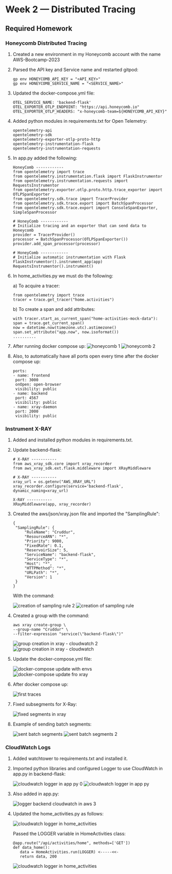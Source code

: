 # Week 2 — Distributed Tracing

## Required Homework

### Honeycomb Distributed Tracing

1) Created a new environment in my Honeycomb account with the name AWS-Bootcamp-2023

2) Parsed the API key and Service name and restarted gitpod: 
   ```
   gp env HONEYCOMB_API_KEY = "<API_KEY>"
   gp env HONEYCOMB_SERVICE_NAME = "<SERVICE_NAME>"
   ```

3) Updated the docker-compose.yml file:
   ```
   OTEL_SERVICE_NAME: 'backend-flask'
   OTEL_EXPORTER_OTLP_ENDPOINT: "https://api.honeycomb.io"
   OTEL_EXPORTER_OTLP_HEADERS: "x-honeycomb-team=${HONEYCOMB_API_KEY}"
   ```
4) Added python modules in requirements.txt for Open Telemetry:
   ```
   opentelemetry-api
   opentelemetry-sdk
   opentelemetry-exporter-otlp-proto-http
   opentelemetry-instrumentation-flask
   opentelemetry-instrumentation-requests
   ```
5) In app.py added the following:
   ```
   HoneyComb ------------
   from opentelemetry import trace
   from opentelemetry.instrumentation.flask import FlaskInstrumentor
   from opentelemetry.instrumentation.requests import RequestsInstrumentor
   from opentelemetry.exporter.otlp.proto.http.trace_exporter import OTLPSpanExporter
   from opentelemetry.sdk.trace import TracerProvider
   from opentelemetry.sdk.trace.export import BatchSpanProcessor
   from opentelemetry.sdk.trace.export import ConsoleSpanExporter, SimpleSpanProcessor
   ```
   ```
   # HoneyComb ------------
   # Initialize tracing and an exporter that can send data to Honeycomb
   provider = TracerProvider()
   processor = BatchSpanProcessor(OTLPSpanExporter())
   provider.add_span_processor(processor)
   ```
   ```
   # HoneyComb ------------
   # Initialize automatic instrumentation with Flask
   FlaskInstrumentor().instrument_app(app)
   RequestsInstrumentor().instrument()
   ```
6) In home_activities.py we must do the following:
   
   a) To acquire a tracer:
      ```
      from opentelemetry import trace
      tracer = trace.get_tracer("home.activities")
      ```
   b) To create a span and add attributes:
      ```
      with tracer.start_as_current_span("home-activities-mock-data"):
      span = trace.get_current_span()
      now = datetime.now(timezone.utc).astimezone()
      span.set_attribute("app.now", now.isoformat())
      ..........
      ```
7) After running docker compose up:
   ![honeycomb 1](https://user-images.githubusercontent.com/80562235/233451367-21132695-2f81-402d-a30b-64eeeec47279.png)
   ![honeycomb 2](https://user-images.githubusercontent.com/80562235/233451390-ba925ad2-695e-4781-8594-a6997c04ed32.png)

8) Also, to automatically have all ports open every time after the docker compose up:
   ```
   ports:
   - name: frontend
    port: 3000
    onOpen: open-browser
    visibility: public
   - name: backend
    port: 4567
    visibility: public
   - name: xray-daemon
    port: 2000
    visibility: public
   ```
### Instrument X-RAY

1) Added and installed python modules in requirements.txt.

2) Update backend-flask:
   ```
   # X-RAY -----------
   from aws_xray_sdk.core import xray_recorder
   from aws_xray_sdk.ext.flask.middleware import XRayMiddleware
   
   # X-RAY -----------
   xray_url = os.getenv("AWS_XRAY_URL")
   xray_recorder.configure(service='backend-flask', dynamic_naming=xray_url)
   
   X-RAY -----------
   XRayMiddleware(app, xray_recorder)
   ```
   
3) Created the aws/json/xray.json file and imported the "SamplingRule":
   ```
   {
    "SamplingRule": {
        "RuleName": "Cruddur",
        "ResourceARN": "*",
        "Priority": 9000,
        "FixedRate": 0.1,
        "ReservoirSize": 5,
        "ServiceName": "backend-flask",
        "ServiceType": "*",
        "Host": "*",
        "HTTPMethod": "*",
        "URLPath": "*",
        "Version": 1
    }
   }
   ```
   With the command:
   
   ![creation of sampling rule 2](https://user-images.githubusercontent.com/80562235/233455647-8ffefa83-4b77-47a8-bb37-cd7a47894472.png)
   ![creation of sampling rule](https://user-images.githubusercontent.com/80562235/233455664-ab3703a5-59c5-4e4b-8883-21600f167791.png)

4) Created a group with the command:
   ```
   aws xray create-group \
   --group-name "Cruddur" \
   --filter-expression "service(\"backend-flask\")"
   ```
   ![group creation in xray - cloudwatch 2](https://user-images.githubusercontent.com/80562235/233455721-3f97c2bd-8af8-4b35-b199-55007a0f7706.png)
   ![group creation in xray - cloudwatch](https://user-images.githubusercontent.com/80562235/233455941-1277c3e8-17ab-4941-97af-1c902d1a004e.png)

5) Update the docker-compose.yml file:

   ![docker-compose update with envs](https://user-images.githubusercontent.com/80562235/233457477-5a9069b6-1928-471e-be28-25a266c50978.png)
   ![docker-compose update fro xray](https://user-images.githubusercontent.com/80562235/233457489-68efd90b-a922-4228-8f4e-cfaa363904e2.png)


6) After docker compose up:

   ![first traces](https://user-images.githubusercontent.com/80562235/233457307-e8f3580f-b520-42a6-ba50-6ea90951d0c1.png)

7) Fixed subsegments for X-Ray:

   ![fixed segments in xray](https://user-images.githubusercontent.com/80562235/233457877-2d092874-a6aa-415c-94b2-b982299b2372.png)

8) Example of sending batch segments:

   ![sent batch segments](https://user-images.githubusercontent.com/80562235/233458025-0cf63e42-e569-4ebe-9eea-3d758685290a.png)
   ![sent batch segments 2](https://user-images.githubusercontent.com/80562235/233458039-00888303-bc73-4474-936f-432ac3ed2942.png)

### CloudWatch Logs

1) Added watchtower to requirements.txt and installed it.

2) Imported python libraries and configured Logger to use CloudWatch in app.py in backend-flask:
   
   ![cloudwatch logger in app py 0](https://user-images.githubusercontent.com/80562235/233465778-25ac1954-7111-4c66-93a9-e715b1f420c6.png)
   ![cloudwatch logger in app py](https://user-images.githubusercontent.com/80562235/233465820-45c03366-f652-45fe-a8e5-ffcdc5afc0b8.png)

3) Also added in app.py:

   ![logger backend cloudwatch in aws 3](https://user-images.githubusercontent.com/80562235/233466162-d72bb514-ef45-437c-be35-c85f0c3900cb.png)
   
4) Updated the home_activities.py as follows:

   ![cloudwatch logger in home_activities](https://user-images.githubusercontent.com/80562235/233466217-d78c4870-5180-4e1a-91fd-d2d31cfad14a.png)

   Passed the LOGGER variable in HomeActivities class:
   
   ```
   @app.route("/api/activities/home", methods=['GET'])
   def data_home():
      data = HomeActivities.run(LOGGER) <-----<<-
      return data, 200
   ```
   ![cloudwatch logger in home_activities](https://user-images.githubusercontent.com/80562235/233466722-e0c03975-8fc2-473d-8f25-3b6f28abf8bb.png)


   
